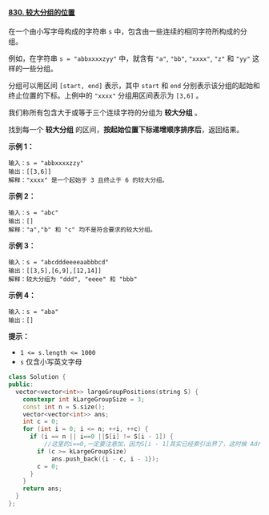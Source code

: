 #### [830. 较大分组的位置](https://leetcode-cn.com/problems/positions-of-large-groups/)

在一个由小写字母构成的字符串 `s` 中，包含由一些连续的相同字符所构成的分组。

例如，在字符串 `s = "abbxxxxzyy"` 中，就含有 `"a"`, `"bb"`, `"xxxx"`, `"z"` 和 `"yy"` 这样的一些分组。

分组可以用区间 `[start, end]` 表示，其中 `start` 和 `end` 分别表示该分组的起始和终止位置的下标。上例中的 `"xxxx"` 分组用区间表示为 `[3,6]` 。

我们称所有包含大于或等于三个连续字符的分组为 **较大分组** 。

找到每一个 **较大分组** 的区间，**按起始位置下标递增顺序排序后**，返回结果。

 

**示例 1：**

```
输入：s = "abbxxxxzzy"
输出：[[3,6]]
解释："xxxx" 是一个起始于 3 且终止于 6 的较大分组。
```

**示例 2：**

```
输入：s = "abc"
输出：[]
解释："a","b" 和 "c" 均不是符合要求的较大分组。
```

**示例 3：**

```
输入：s = "abcdddeeeeaabbbcd"
输出：[[3,5],[6,9],[12,14]]
解释：较大分组为 "ddd", "eeee" 和 "bbb"
```

**示例 4：**

```
输入：s = "aba"
输出：[]
```

**提示：**

- `1 <= s.length <= 1000`
- `s` 仅含小写英文字母



```cpp
class Solution {
public:
  vector<vector<int>> largeGroupPositions(string S) {
    constexpr int kLargeGroupSize = 3;
    const int n = S.size();
    vector<vector<int>> ans;
    int c = 0;
    for (int i = 0; i <= n; ++i, ++c) {
      if (i == n || i==0 ||S[i] != S[i - 1]) {
          //这里的i==0,一定要注意加，因为S[i - 1]其实已经索引出界了，这时候 AdressSannitater肯定会报错，这也是属于运行时产生的错误
        if (c >= kLargeGroupSize) 
            ans.push_back({i - c, i - 1});
        c = 0;
      }
    }
    return ans;
  }
};
```

